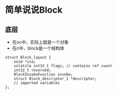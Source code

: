 # 简单说说Block

## 底层
* 在oc中，实际上就是一个对象
* 在c中，block是一个结构体
```
struct Block_layout {
    void *isa;
    volatile int32_t flags; // contains ref count
    int32_t reserved;
    BlockInvokeFunction invoke;
    struct Block_descriptor_1 *descriptor;
    // imported variables
};
```
